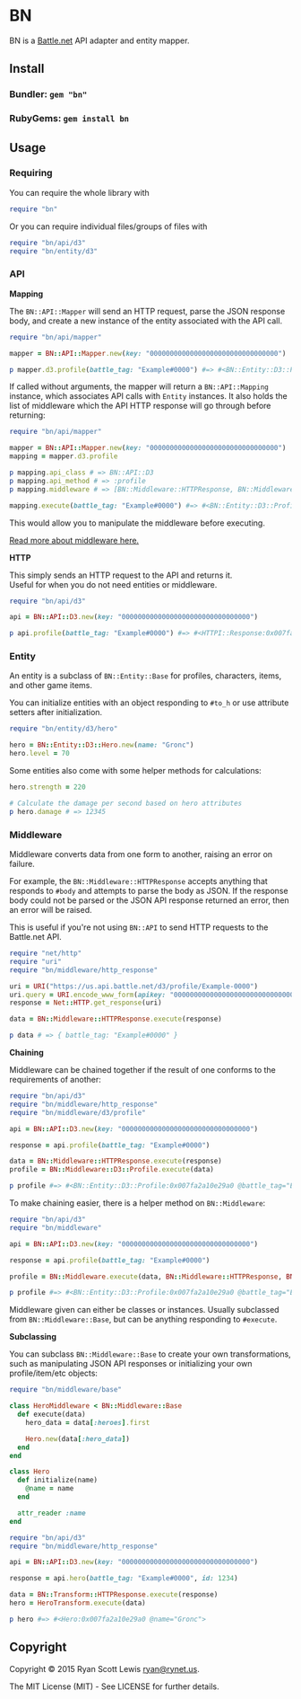 # BN

BN is a [Battle.net](http://battle.net) API adapter and entity mapper.

## Install

### Bundler: `gem "bn"`

### RubyGems: `gem install bn`

## Usage

### Requiring

You can require the whole library with

```rb
require "bn"
```

Or you can require individual files/groups of files with

```rb
require "bn/api/d3"
require "bn/entity/d3"
```

### API

**Mapping**

The `BN::API::Mapper` will send an HTTP request, parse the JSON response body, and create a new instance of
the entity associated with the API call.

```rb
require "bn/api/mapper"

mapper = BN::API::Mapper.new(key: "00000000000000000000000000000000")

p mapper.d3.profile(battle_tag: "Example#0000") #=> #<BN::Entity::D3::Profile:0x007fa2a10e29a0 @battle_tag="Example#0000" ...>
```

If called without arguments, the mapper will return a `BN::API::Mapping` instance, which associates API calls with
`Entity` instances. It also holds the list of middleware which the API HTTP response will go through before returning:

```rb
require "bn/api/mapper"

mapper = BN::API::Mapper.new(key: "00000000000000000000000000000000")
mapping = mapper.d3.profile

p mapping.api_class # => BN::API::D3
p mapping.api_method # => :profile
p mapping.middleware # => [BN::Middleware::HTTPResponse, BN::Middleware::KeyConverter, BN::Middleware::APIError, BN::Middleware::D3::Profile]

mapping.execute(battle_tag: "Example#0000") #=> #<BN::Entity::D3::Profile:0x007fa2a10e29a0 @battle_tag="Example#0000" ...>
```

This would allow you to manipulate the middleware before executing.

[Read more about middleware here.](#middleware)

**HTTP**

This simply sends an HTTP request to the API and returns it.  
Useful for when you do not need entities or middleware.

```rb
require "bn/api/d3"

api = BN::API::D3.new(key: "00000000000000000000000000000000")

p api.profile(battle_tag: "Example#0000") #=> #<HTTPI::Response:0x007fa2a0d0a5d0 @code=301 ...>
```

### Entity

An entity is a subclass of `BN::Entity::Base` for profiles, characters, items, and other game items.

You can initialize entities with an object responding to `#to_h` or use attribute setters after initialization.

```rb
require "bn/entity/d3/hero"

hero = BN::Entity::D3::Hero.new(name: "Gronc")
hero.level = 70
```

Some entities also come with some helper methods for calculations:

```rb
hero.strength = 220

# Calculate the damage per second based on hero attributes
p hero.damage # => 12345
```

### Middleware

Middleware converts data from one form to another, raising an error on failure.

For example, the `BN::Middleware::HTTPResponse` accepts anything that responds to `#body` and attempts to parse
the body as JSON. If the response body could not be parsed or the JSON API response returned an error, then an error
will be raised.

This is useful if you're not using `BN::API` to send HTTP requests to the Battle.net API.

```rb
require "net/http"
require "uri"
require "bn/middleware/http_response"

uri = URI("https://us.api.battle.net/d3/profile/Example-0000")
uri.query = URI.encode_www_form(apikey: "00000000000000000000000000000000", locale: "en_US")
response = Net::HTTP.get_response(uri)

data = BN::Middleware::HTTPResponse.execute(response)

p data # => { battle_tag: "Example#0000" }
```

**Chaining**

Middleware can be chained together if the result of one conforms to the requirements of another:

```rb
require "bn/api/d3"
require "bn/middleware/http_response"
require "bn/middleware/d3/profile"

api = BN::API::D3.new(key: "00000000000000000000000000000000")

response = api.profile(battle_tag: "Example#0000")

data = BN::Middleware::HTTPResponse.execute(response)
profile = BN::Middleware::D3::Profile.execute(data)

p profile #=> #<BN::Entity::D3::Profile:0x007fa2a10e29a0 @battle_tag="Example#0000" ...>
```

To make chaining easier, there is a helper method on `BN::Middleware`:

```rb
require "bn/api/d3"
require "bn/middleware"

api = BN::API::D3.new(key: "00000000000000000000000000000000")

response = api.profile(battle_tag: "Example#0000")

profile = BN::Middleware.execute(data, BN::Middleware::HTTPResponse, BN::Middleware::D3::Profile)

p profile #=> #<BN::Entity::D3::Profile:0x007fa2a10e29a0 @battle_tag="Example#0000" ...>
```

Middleware given can either be classes or instances. Usually subclassed from `BN::Middleware::Base`, but can be anything
responding to `#execute`.

**Subclassing**

You can subclass `BN::Middleware::Base` to create your own transformations, such as manipulating JSON API responses
or initializing your own profile/item/etc objects:

```rb
require "bn/middleware/base"

class HeroMiddleware < BN::Middleware::Base
  def execute(data)
    hero_data = data[:heroes].first

    Hero.new(data[:hero_data])
  end
end

class Hero
  def initialize(name)
    @name = name
  end

  attr_reader :name
end

require "bn/api/d3"
require "bn/middleware/http_response"

api = BN::API::D3.new(key: "00000000000000000000000000000000")

response = api.hero(battle_tag: "Example#0000", id: 1234)

data = BN::Transform::HTTPResponse.execute(response)
hero = HeroTransform.execute(data)

p hero #=> #<Hero:0x007fa2a10e29a0 @name="Gronc">
```

## Copyright

Copyright © 2015 Ryan Scott Lewis <ryan@rynet.us>.

The MIT License (MIT) - See LICENSE for further details.
